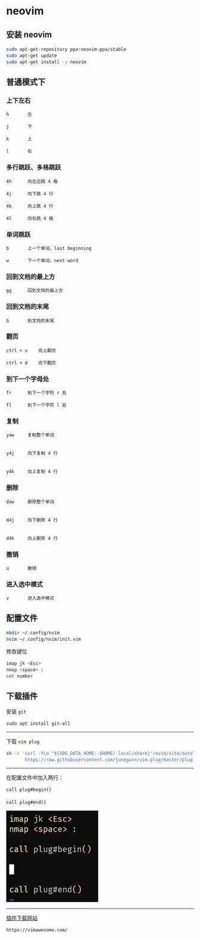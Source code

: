 # neovim

## 安装 neovim

```bash
sudo apt-get-repository ppa:neovim-ppa/stable
sudo apt-get update
sudo apt-get install -y neovim
```

## 普通模式下

### 上下左右

```
h       左

j       下

k       上

l       右
```

### 多行跳跃、多格跳跃

```
4h      向左边跳 4 格

4j      向下跳 4 行

4k      向上跳 4 行

4l      向右跳 4 格
```

### 单词跳跃

```
b       上一个单词，last beginning

w       下一个单词，next word
```

### 回到文档的最上方

```
gg      回到文档的最上方
```

### 回到文档的末尾

```
G       到文档的末尾
```

### 翻页

```
ctrl + u    向上翻页

ctrl + d    向下翻页
```

### 到下一个字母处

```
fr      到下一个字符 r 处

fl      到下一个字符 l 处
```

### 复制

```
yaw     复制整个单词


y4j     向下复制 4 行


y4k     向上复制 4 行
```

### 删除

```
daw     删除整个单词


d4j     向下删除 4 行


d4k     向上删除 4 行
```


### 撤销

```
u       撤销
```

### 进入选中模式

```
v       进入选中模式
```

## 配置文件

```bash
mkdir ~/.config/nvim
nvim ~/.config/nvim/init.vim
```

修改键位

```bash
imap jk <Esc>
nmap <space> :
set number
```

## 下载插件

安装 `git`

```bash
sudo apt install git-all
```

---

下载 `vim plug`

```bash
sh -c 'curl -fLo "${XDG_DATA_HOME:-$HOME/.local/share}"/nvim/site/autoload/plug.vim --create-dirs \
       https://raw.githubusercontent.com/junegunn/vim-plug/master/plug.vim'
```

---

在配置文件中加入两行：

```bash
call plug#begin()

call plug#end()
```

![](./img/vim-plug-begin-end.png)


---

[插件下载网站](https://vimawesome.com/)

```
https://vimawesome.com/
```
